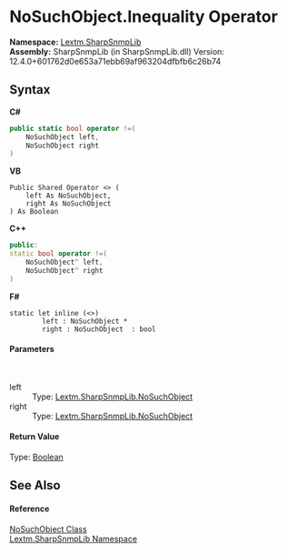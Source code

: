 # NoSuchObject.Inequality Operator 
 

**Namespace:**&nbsp;<a href="N_Lextm_SharpSnmpLib">Lextm.SharpSnmpLib</a><br />**Assembly:**&nbsp;SharpSnmpLib (in SharpSnmpLib.dll) Version: 12.4.0+601762d0e653a71ebb69af963204dfbfb6c26b74

## Syntax

**C#**<br />
``` C#
public static bool operator !=(
	NoSuchObject left,
	NoSuchObject right
)
```

**VB**<br />
``` VB
Public Shared Operator <> ( 
	left As NoSuchObject,
	right As NoSuchObject
) As Boolean
```

**C++**<br />
``` C++
public:
static bool operator !=(
	NoSuchObject^ left, 
	NoSuchObject^ right
)
```

**F#**<br />
``` F#
static let inline (<>)
        left : NoSuchObject * 
        right : NoSuchObject  : bool
```


#### Parameters
&nbsp;<dl><dt>left</dt><dd>Type: <a href="T_Lextm_SharpSnmpLib_NoSuchObject">Lextm.SharpSnmpLib.NoSuchObject</a><br /></dd><dt>right</dt><dd>Type: <a href="T_Lextm_SharpSnmpLib_NoSuchObject">Lextm.SharpSnmpLib.NoSuchObject</a><br /></dd></dl>

#### Return Value
Type: <a href="https://docs.microsoft.com/dotnet/api/system.boolean" target="_blank" rel="noopener noreferrer">Boolean</a>

## See Also


#### Reference
<a href="T_Lextm_SharpSnmpLib_NoSuchObject">NoSuchObject Class</a><br /><a href="N_Lextm_SharpSnmpLib">Lextm.SharpSnmpLib Namespace</a><br />